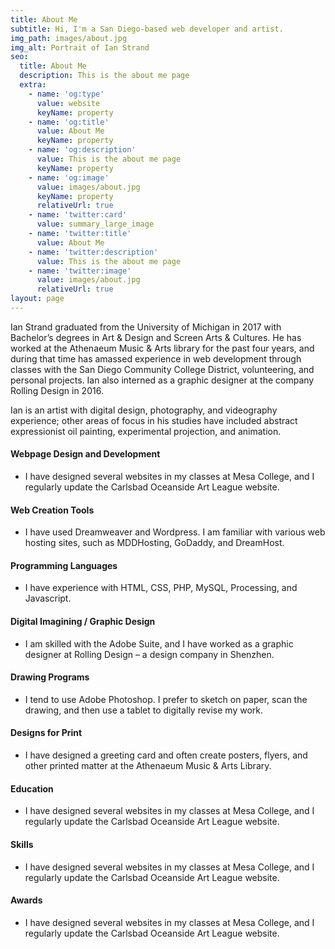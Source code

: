 ```yaml
---
title: About Me
subtitle: Hi, I'm a San Diego-based web developer and artist.
img_path: images/about.jpg
img_alt: Portrait of Ian Strand
seo:
  title: About Me
  description: This is the about me page
  extra:
    - name: 'og:type'
      value: website
      keyName: property
    - name: 'og:title'
      value: About Me
      keyName: property
    - name: 'og:description'
      value: This is the about me page
      keyName: property
    - name: 'og:image'
      value: images/about.jpg
      keyName: property
      relativeUrl: true
    - name: 'twitter:card'
      value: summary_large_image
    - name: 'twitter:title'
      value: About Me
    - name: 'twitter:description'
      value: This is the about me page
    - name: 'twitter:image'
      value: images/about.jpg
      relativeUrl: true
layout: page
---
```


Ian Strand graduated from the University of Michigan in 2017 with Bachelor’s degrees in Art & Design and Screen Arts & Cultures. He has worked at the Athenaeum Music & Arts library for the past four years, and during that time has amassed experience in web development through classes with the San Diego Community College District, volunteering, and personal projects. Ian also interned as a graphic designer at the company Rolling Design in 2016.

Ian is an artist with digital design, photography, and videography experience; other areas of focus in his studies have included abstract expressionist oil painting, experimental projection, and animation. 

#### Webpage Design and Development
+ I have designed several websites in my classes at Mesa College, and I regularly update the Carlsbad Oceanside Art League website.

#### Web Creation Tools
+ I have used Dreamweaver and Wordpress. I am familiar with various web hosting sites, such as MDDHosting, GoDaddy, and DreamHost.

#### Programming Languages
+ I have experience with HTML, CSS, PHP, MySQL, Processing, and Javascript.

#### Digital Imagining / Graphic Design
+ I am skilled with the Adobe Suite, and I have worked as a graphic designer at Rolling Design – a design company in Shenzhen.

#### Drawing Programs
+ I tend to use Adobe Photoshop. I prefer to sketch on paper, scan the drawing, and then use a tablet to digitally revise my work.

#### Designs for Print
+ I have designed a greeting card and often create posters, flyers, and other printed matter at the Athenaeum Music & Arts Library.

#### Education
+ I have designed several websites in my classes at Mesa College, and I regularly update the Carlsbad Oceanside Art League website.

#### Skills
+ I have designed several websites in my classes at Mesa College, and I regularly update the Carlsbad Oceanside Art League website.

#### Awards
+ I have designed several websites in my classes at Mesa College, and I regularly update the Carlsbad Oceanside Art League website.